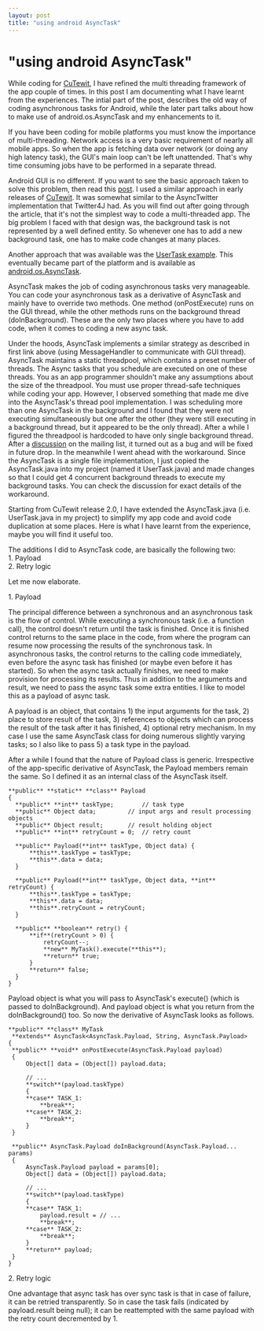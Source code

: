 ```yaml
---
layout: post
title: "using android AsyncTask"
---
```

"using android AsyncTask"
===
While coding for [CuTewit][0], I have refined the multi threading framework of the app couple of times. In this post I am documenting what I have learnt from the experiences. The intial part of the post, describes the old way of coding asynchronous tasks for Android, while the later part talks about how to make use of android.os.AsyncTask and my enhancements to it.  
  
If you have been coding for mobile platforms you must know the importance of multi-threading. Network access is a very basic requirement of nearly all mobile apps. So when the app is fetching data over network (or doing any high latency task), the GUI's main loop can't be left unattended. That's why time consuming jobs have to be performed in a separate thread.  
  
Android GUI is no different. If you want to see the basic approach taken to solve this problem, then read this [post][1]. I used a similar approach in early releases of [CuTewit][0]. It was somewhat similar to the AsyncTwitter implementation that Twitter4J had. As you will find out after going through the article, that it's not the simplest way to code a multi-threaded app. The big problem I faced with that design was, the background task is not represented by a well defined entity. So whenever one has to add a new background task, one has to make code changes at many places.  
  
Another approach that was available was the [UserTask example][2]. This eventually became part of the platform and is available as [android.os.AsyncTask][3].  
  
AsyncTask makes the job of coding asynchronous tasks very manageable. You can code your asynchronous task as a derivative of AsyncTask and mainly have to override two methods. One method (onPostExecute) runs on the GUI thread, while the other methods runs on the background thread (doInBackground). These are the only two places where you have to add code, when it comes to coding a new async task.  
  
Under the hoods, AsyncTask implements a similar strategy as described in first link above (using MessageHandler to communicate with GUI thread). AsyncTask maintains a static threadpool, which contains a preset number of threads. The Async tasks that you schedule are executed on one of these threads. You as an app programmer shouldn't make any assumptions about the size of the threadpool. You must use proper thread-safe techniques while coding your app. However, I observed something that made me dive into the AsyncTask's thread pool implementation. I was scheduling more than one AsyncTask in the background and I found that they were not executing simultaneously but one after the other (they were still executing in a background thread, but it appeared to be the only thread). After a while I figured the threadpool is hardcoded to have only single background thread. After a [discussion][4] on the mailing list, it turned out as a bug and will be fixed in future drop. In the meanwhile I went ahead with the workaround. Since the AsyncTask is a single file implementation, I just copied the AsyncTask.java into my project (named it UserTask.java) and made changes so that I could get 4 concurrent background threads to execute my background tasks. You can check the discussion for exact details of the workaround.  
  
Starting from CuTewit release 2.0, I have extended the AsyncTask.java (i.e. UserTask.java in my project) to simplify my app code and avoid code duplication at some places. Here is what I have learnt from the experience, maybe you will find it useful too.  
  
The additions I did to AsyncTask code, are basically the following two:  
1\. Payload  
2\. Retry logic  
  
Let me now elaborate.  
  
1\. Payload  
  
The principal difference between a synchronous and an asynchronous task is the flow of control. While executing a synchronous task (i.e. a function call), the control doesn't return until the task is finished. Once it is finished control returns to the same place in the code, from where the program can resume now processing the results of the synchronous task. In asynchronous tasks, the control returns to the calling code immediately, even before the async task has finished (or maybe even before it has started). So when the async task actually finishes, we need to make provision for processing its results. Thus in addition to the arguments and result, we need to pass the async task some extra entities. I like to model this as a payload of async task.  
  
A payload is an object, that contains 1) the input arguments for the task, 2) place to store result of the task, 3) references to objects which can process the result of the task after it has finished, 4) optional retry mechanism. In my case I use the same AsyncTask class for doing numerous slightly varying tasks; so I also like to pass 5) a task type in the payload.  
  
After a while I found that the nature of Payload class is generic. Irrespective of the app-specific derivative of AsyncTask, the Payload members remain the same. So I defined it as an internal class of the AsyncTask itself.  

    **public** **static** **class** Payload  
    {  
      **public** **int** taskType;        // task type  
      **public** Object data;         // input args and result processing objects  
      **public** Object result;       // result holding object  
      **public** **int** retryCount = 0;  // retry count  
      
      **public** Payload(**int** taskType, Object data) {  
          **this**.taskType = taskType;  
          **this**.data = data;  
      }  
      
      **public** Payload(**int** taskType, Object data, **int** retryCount) {  
          **this**.taskType = taskType;  
          **this**.data = data;  
          **this**.retryCount = retryCount;  
      }  
      
      **public** **boolean** retry() {  
          **if**(retryCount > 0) {  
              retryCount--;  
              **new** MyTask().execute(**this**);  
              **return** true;  
          }  
          **return** false;  
      }  
    }  
    

  
Payload object is what you will pass to AsyncTask's execute() (which is passed to doInBackground). And payload object is what you return from the doInBackground() too. So now the derivative of AsyncTask looks as follows.  

    **public** **class** MyTask  
     **extends** AsyncTask<AsyncTask.Payload, String, AsyncTask.Payload>  
    {  
     **public** **void** onPostExecute(AsyncTask.Payload payload)  
     {  
         Object[] data = (Object[]) payload.data;  
      
         // ...  
         **switch**(payload.taskType)  
         {  
         **case** TASK_1:  
             **break**;  
         **case** TASK_2:  
             **break**;  
         }  
     }  
      
     **public** AsyncTask.Payload doInBackground(AsyncTask.Payload... params)  
     {  
         AsyncTask.Payload payload = params[0];  
         Object[] data = (Object[]) payload.data;  
      
         // ...  
         **switch**(payload.taskType)  
         {  
         **case** TASK_1:  
             payload.result = // ...  
             **break**;  
         **case** TASK_2:  
             **break**;  
         }  
         **return** payload;  
     }  
    }  
    

  
2\. Retry logic  
  
One advantage that async task has over sync task is that in case of failure, it can be retried transparently. So in case the task fails (indicated by payload.result being null); it can be reattempted with the same payload with the retry count decremented by 1\.  


[0]: http://www.altcanvas.com/android/cutewit
[1]: http://google-ukdev.blogspot.com/2009/01/crimes-against-code-and-using-threads.html
[2]: http://www.google.com/codesearch/p?hl=en&sa=N&cd=5&ct=rc#bOM4alZTWio/trunk/Shelves/src/org/curiouscreature/android/shelves/util/UserTask.java&q=lang:java%20android%20UserTask
[3]: http://developer.android.com/reference/android/os/AsyncTask.html
[4]: http://groups.google.com/group/android-developers/browse_thread/thread/c9bad2620e38496a?pli=1
